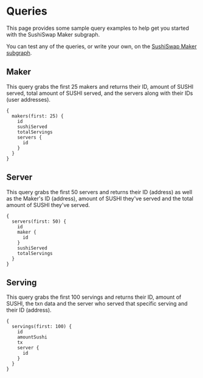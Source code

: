 # Queries

This page provides some sample query examples to help get you started with the SushiSwap Maker subgraph.

You can test any of the queries, or write your own, on the [SushiSwap Maker subgraph](https://thegraph.com/hosted-service/subgraph/sushiswap/sushi-maker).

## Maker

This query grabs the first 25 makers and returns their ID, amount of SUSHI served, total amount of SUSHI served, and the servers along with their IDs (user addresses).

```
{
  makers(first: 25) {
    id
    sushiServed
    totalServings
    servers {
      id
    }
  }
}
```

## Server

This query grabs the first 50 servers and returns their ID (address) as well as the Maker's ID (address), amount of SUSHI they've served and the total amount of SUSHI they've served.

```
{
  servers(first: 50) {
    id
    maker {
      id
    }
    sushiServed
    totalServings
  }
}
```

## Serving

This query grabs the first 100 servings and returns their ID, amount of SUSHI, the txn data and the server who served that specific serving and their ID (address).

```
{
  servings(first: 100) {
    id
    amountSushi
    tx
    server {
      id
    }
  }
}
```
